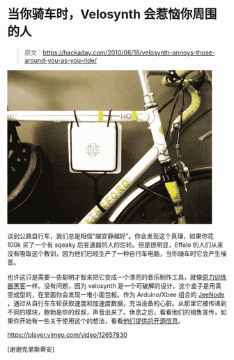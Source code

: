 # 当你骑车时，Velosynth 会惹恼你周围的人

> 原文：<https://hackaday.com/2010/06/18/velosynth-annoys-those-around-you-as-you-ride/>

![](img/c2b249eff1e4581e264fd02070411359.png "velosynth")

谈到公路自行车，我们总是相信“越安静越好”。你会发现这个真理，如果你花 100k 买了一个有 sqeaky 后变速器的人的后轮。但是很明显，Effalo 的人们从来没有吸取这个教训，因为他们已经生产了一种自行车电脑，当你骑车时它会产生噪音。

也许这只是需要一些聪明才智来把它变成一个漂亮的音乐制作工具，就像[原力训练器黑客](http://hackaday.com/2010/05/18/composing-music-with-the-force-trainer/)一样。没有问题，因为 velosynth 是一个可破解的设计。这个盒子是用真空成型的，在里面你会发现一堆小面包板。作为 Arduino/Xbee 组合的 [JeeNode](http://cafe.jeelabs.net/lab/jn4/) ，通过从自行车车轮获取速度和加速度数据，充当设备的心脏。从那里它被传递到不同的模块，鲍勃是你的叔叔，声音出来了。休息之后，看看他们的销售宣传，如果你开始有一些关于使用这个的想法，看看[他们提供的开源信息](http://wiki.velosynth.com/index.php?title=Main_Page)。

<https://player.vimeo.com/video/12657830>

</div> <p>[谢谢克里斯蒂安]</p> </body> </html>